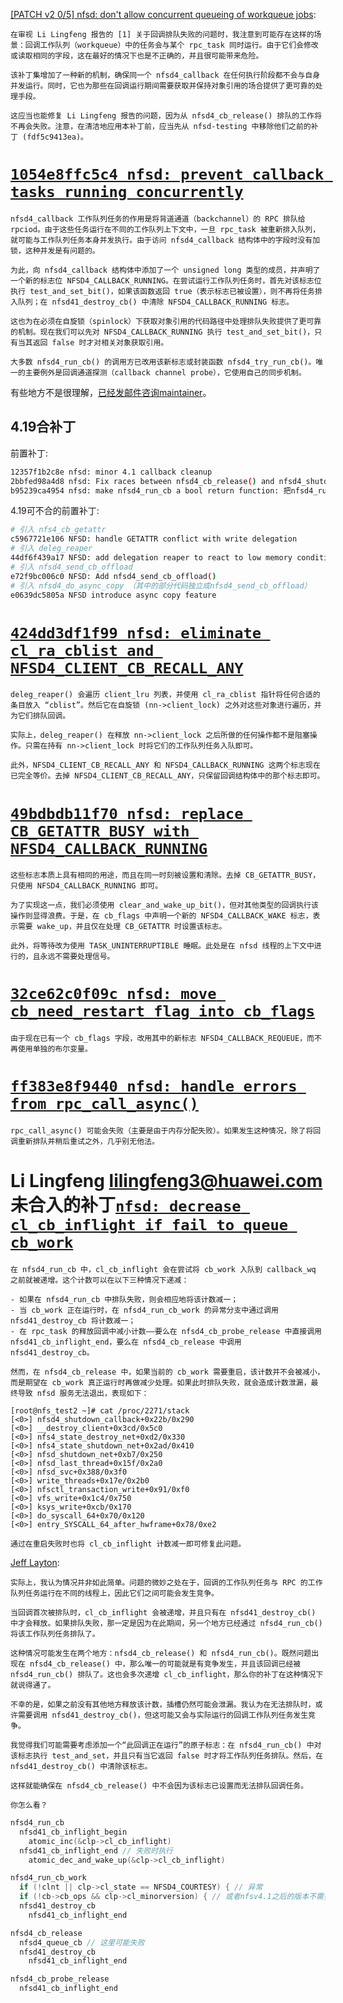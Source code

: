[[PATCH v2 0/5] nfsd: don't allow concurrent queueing of workqueue jobs](https://lore.kernel.org/all/20250220-nfsd-callback-v2-0-6a57f46e1c3a@kernel.org/):
```
在审视 Li Lingfeng 报告的 [1] 关于回调排队失败的问题时，我注意到可能存在这样的场景：回调工作队列（workqueue）中的任务会与某个 rpc_task 同时运行。由于它们会修改或读取相同的字段，这在最好的情况下也是不正确的，并且很可能带来危险。

该补丁集增加了一种新的机制，确保同一个 nfsd4_callback 在任何执行阶段都不会与自身并发运行。同时，它也为那些在回调运行期间需要获取并保持对象引用的场合提供了更可靠的处理手段。

这应当也能修复 Li Lingfeng 报告的问题，因为从 nfsd4_cb_release() 排队的工作将不再会失败。注意，在清洁地应用本补丁前，应当先从 nfsd-testing 中移除他们之前的补丁 (fdf5c9413ea)。
```

# [`1054e8ffc5c4 nfsd: prevent callback tasks running concurrently`](https://lore.kernel.org/all/20250220-nfsd-callback-v2-1-6a57f46e1c3a@kernel.org/)

```
nfsd4_callback 工作队列任务的作用是将背道通道（backchannel）的 RPC 排队给 rpciod。由于这些任务运行在不同的工作队列上下文中，一旦 rpc_task 被重新排入队列，就可能与工作队列任务本身并发执行。由于访问 nfsd4_callback 结构体中的字段时没有加锁，这种并发是有问题的。

为此，向 nfsd4_callback 结构体中添加了一个 unsigned long 类型的成员，并声明了一个新的标志位 NFSD4_CALLBACK_RUNNING。在尝试运行工作队列任务时，首先对该标志位执行 test_and_set_bit()，如果该函数返回 true（表示标志已被设置），则不再将任务排入队列；在 nfsd41_destroy_cb() 中清除 NFSD4_CALLBACK_RUNNING 标志。

这也为在必须在自旋锁（spinlock）下获取对象引用的代码路径中处理排队失败提供了更可靠的机制。现在我们可以先对 NFSD4_CALLBACK_RUNNING 执行 test_and_set_bit()，只有当其返回 false 时才对相关对象获取引用。

大多数 nfsd4_run_cb() 的调用方已改用该新标志或封装函数 nfsd4_try_run_cb()。唯一的主要例外是回调通道探测（callback channel probe），它使用自己的同步机制。
```

有些地方不是很理解，[已经发邮件咨询maintainer](https://lore.kernel.org/all/23651194C61FBB9C+e2ddd3f5-f51f-44c0-8800-d2abb08a2447@chenxiaosong.com/)。


## 4.19合补丁

前置补丁:

```sh
12357f1b2c8e nfsd: minor 4.1 callback cleanup
2bbfed98a4d8 nfsd: Fix races between nfsd4_cb_release() and nfsd4_shutdown_callback()
b95239ca4954 nfsd: make nfsd4_run_cb a bool return function: 把nfsd4_run_cb函数改成有返回值
```

4.19可不合的前置补丁:
```sh
# 引入 nfs4_cb_getattr
c5967721e106 NFSD: handle GETATTR conflict with write delegation
# 引入 deleg_reaper
44df6f439a17 NFSD: add delegation reaper to react to low memory condition
# 引入 nfsd4_send_cb_offload
e72f9bc006c0 NFSD: Add nfsd4_send_cb_offload()
# 引入 nfsd4_do_async_copy （其中的部分代码独立成nfsd4_send_cb_offload）
e0639dc5805a NFSD introduce async copy feature
```

# [`424dd3df1f99 nfsd: eliminate cl_ra_cblist and NFSD4_CLIENT_CB_RECALL_ANY`](https://lore.kernel.org/all/20250220-nfsd-callback-v2-2-6a57f46e1c3a@kernel.org/)

```
deleg_reaper() 会遍历 client_lru 列表，并使用 cl_ra_cblist 指针将任何合适的条目放入 “cblist”。然后它在自旋锁 (nn->client_lock) 之外对这些对象进行遍历，并为它们排队回调。

实际上，deleg_reaper() 在释放 nn->client_lock 之后所做的任何操作都不是阻塞操作。只需在持有 nn->client_lock 时将它们的工作队列任务入队即可。

此外，NFSD4_CLIENT_CB_RECALL_ANY 和 NFSD4_CALLBACK_RUNNING 这两个标志现在已完全等价。去掉 NFSD4_CLIENT_CB_RECALL_ANY，只保留回调结构体中的那个标志即可。
```

# [`49bdbdb11f70 nfsd: replace CB_GETATTR_BUSY with NFSD4_CALLBACK_RUNNING`](https://lore.kernel.org/all/20250220-nfsd-callback-v2-3-6a57f46e1c3a@kernel.org/)

```
这些标志本质上具有相同的用途，而且在同一时刻被设置和清除。去掉 CB_GETATTR_BUSY，只使用 NFSD4_CALLBACK_RUNNING 即可。

为了实现这一点，我们必须使用 clear_and_wake_up_bit()，但对其他类型的回调执行该操作则显得浪费。于是，在 cb_flags 中声明一个新的 NFSD4_CALLBACK_WAKE 标志，表示需要 wake_up，并且仅在处理 CB_GETATTR 时设置该标志。

此外，将等待改为使用 TASK_UNINTERRUPTIBLE 睡眠。此处是在 nfsd 线程的上下文中进行的，且永远不需要处理信号。
```

# [`32ce62c0f09c nfsd: move cb_need_restart flag into cb_flags`](https://lore.kernel.org/all/20250220-nfsd-callback-v2-4-6a57f46e1c3a@kernel.org/)

```
由于现在已有一个 cb_flags 字段，改用其中的新标志 NFSD4_CALLBACK_REQUEUE，而不再使用单独的布尔变量。
```

# [`ff383e8f9440 nfsd: handle errors from rpc_call_async()`](https://lore.kernel.org/all/20250220-nfsd-callback-v2-5-6a57f46e1c3a@kernel.org/)

```
rpc_call_async() 可能会失败（主要是由于内存分配失败）。如果发生这种情况，除了将回调重新排队并稍后重试之外，几乎别无他法。
```

# Li Lingfeng <lilingfeng3@huawei.com> 未合入的补丁[`nfsd: decrease cl_cb_inflight if fail to queue cb_work`](https://lore.kernel.org/linux-nfs/20250218135423.1487309-1-lilingfeng3@huawei.com/)

```
在 nfsd4_run_cb 中，cl_cb_inflight 会在尝试将 cb_work 入队到 callback_wq 之前就被递增。这个计数可以在以下三种情况下递减：

- 如果在 nfsd4_run_cb 中排队失败，则会相应地将该计数减一；
- 当 cb_work 正在运行时，在 nfsd4_run_cb_work 的异常分支中通过调用 nfsd41_destroy_cb 将计数减一；
- 在 rpc_task 的释放回调中减小计数——要么在 nfsd4_cb_probe_release 中直接调用 nfsd41_cb_inflight_end，要么在 nfsd4_cb_release 中调用 nfsd41_destroy_cb。

然而，在 nfsd4_cb_release 中，如果当前的 cb_work 需要重启，该计数并不会被减小，而是期望在 cb_work 真正运行时再做减少处理。如果此时排队失败，就会造成计数泄漏，最终导致 nfsd 服务无法退出，表现如下：

[root@nfs_test2 ~]# cat /proc/2271/stack
[<0>] nfsd4_shutdown_callback+0x22b/0x290
[<0>] __destroy_client+0x3cd/0x5c0
[<0>] nfs4_state_destroy_net+0xd2/0x330
[<0>] nfs4_state_shutdown_net+0x2ad/0x410
[<0>] nfsd_shutdown_net+0xb7/0x250
[<0>] nfsd_last_thread+0x15f/0x2a0
[<0>] nfsd_svc+0x388/0x3f0
[<0>] write_threads+0x17e/0x2b0
[<0>] nfsctl_transaction_write+0x91/0xf0
[<0>] vfs_write+0x1c4/0x750
[<0>] ksys_write+0xcb/0x170
[<0>] do_syscall_64+0x70/0x120
[<0>] entry_SYSCALL_64_after_hwframe+0x78/0xe2

通过在重启失败时也将 cl_cb_inflight 计数减一即可修复此问题。
```

[Jeff Layton](https://lore.kernel.org/linux-nfs/04ed0c70b85a1e8b66c25b9ad4d0aa4c2fb91198.camel@kernel.org/):
```
实际上，我认为情况并非如此简单。问题的微妙之处在于，回调的工作队列任务与 RPC 的工作队列任务运行在不同的线程上，因此它们之间可能会发生竞争。

当回调首次被排队时，cl_cb_inflight 会被递增，并且只有在 nfsd41_destroy_cb() 中才会释放。如果排队失败，那一定是因为在此期间，另一个地方已经通过 nfsd4_run_cb() 将该工作队列任务排队了。

这种情况可能发生在两个地方：nfsd4_cb_release() 和 nfsd4_run_cb()。既然问题出现在 nfsd4_cb_release() 中，那么唯一的可能就是有竞争发生，并且该回调已经被 nfsd4_run_cb() 排队了。这也会多次递增 cl_cb_inflight，那么你的补丁在这种情况下就说得通了。

不幸的是，如果之前没有其他地方释放该计数，插槽仍然可能会泄漏。我认为在无法排队时，或许需要调用 nfsd41_destroy_cb()，但这可能又会与实际运行的回调工作队列任务发生竞争。

我觉得我们可能需要考虑添加一个“此回调正在运行”的原子标志：在 nfsd4_run_cb() 中对该标志执行 test_and_set，并且只有当它返回 false 时才将工作队列任务排队。然后，在 nfsd41_destroy_cb() 中清除该标志。

这样就能确保在 nfsd4_cb_release() 中不会因为该标志已设置而无法排队回调任务。

你怎么看？
```

```c
nfsd4_run_cb
  nfsd41_cb_inflight_begin
    atomic_inc(&clp->cl_cb_inflight)
  nfsd41_cb_inflight_end // 失败时执行
    atomic_dec_and_wake_up(&clp->cl_cb_inflight)

nfsd4_run_cb_work
  if (!clnt || clp->cl_state == NFSD4_COURTESY) { // 异常
  if (!cb->cb_ops && clp->cl_minorversion) { // 或者nfsv4.1之后的版本不需要发送probe
  nfsd41_destroy_cb
    nfsd41_cb_inflight_end

nfsd4_cb_release
  nfsd4_queue_cb // 这里可能失败
  nfsd41_destroy_cb
    nfsd41_cb_inflight_end

nfsd4_cb_probe_release
  nfsd41_cb_inflight_end
```

